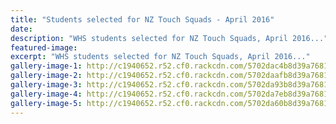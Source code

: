 ```yaml
---
title: "Students selected for NZ Touch Squads - April 2016"
date: 
description: "WHS students selected for NZ Touch Squads, April 2016..."
featured-image: 
excerpt: "WHS students selected for NZ Touch Squads, April 2016..."
gallery-image-1: http://c1940652.r52.cf0.rackcdn.com/5702dac4b8d39a76810004c3/13084.jpg
gallery-image-2: http://c1940652.r52.cf0.rackcdn.com/5702daafb8d39a76810004c1/13108.jpg
gallery-image-3: http://c1940652.r52.cf0.rackcdn.com/5702da93b8d39a76810004bf/12214.jpg
gallery-image-4: http://c1940652.r52.cf0.rackcdn.com/5702da7eb8d39a76810004bd/12248.jpg
gallery-image-5: http://c1940652.r52.cf0.rackcdn.com/5702da60b8d39a76810004bb/12156.jpg
---
```

